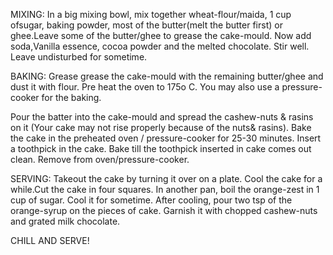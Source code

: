 MIXING:
 In a big mixing bowl, mix together wheat-flour/maida, 1 cup ofsugar, baking powder, most of the butter(melt the butter first) or ghee.Leave some of the butter/ghee to grease the cake-mould. Now add soda,Vanilla essence, cocoa powder and the melted chocolate. Stir well. Leave undisturbed for sometime.
 
 BAKING:
 Grease grease the cake-mould with the remaining butter/ghee and dust it with flour. Pre heat the oven to 175o C.
 You may also use a pressure-cooker for the baking.

  Pour the batter into the cake-mould and spread the cashew-nuts & rasins on it (Your cake may not rise properly because of the nuts& rasins). Bake the cake in the preheated oven / pressure-cooker for 25-30 minutes. Insert a toothpick in the cake. Bake till the toothpick inserted in cake comes out clean. Remove from oven/pressure-cooker.
  
  SERVING:
   Takeout the cake by turning it over on a plate. Cool the cake for a while.Cut the cake in four squares. In another pan, boil the orange-zest in 1 cup of sugar. Cool it for sometime. After cooling, pour two tsp of the orange-syrup on the pieces of cake. Garnish it with chopped cashew-nuts and grated milk chocolate. 

   CHILL  AND  SERVE!